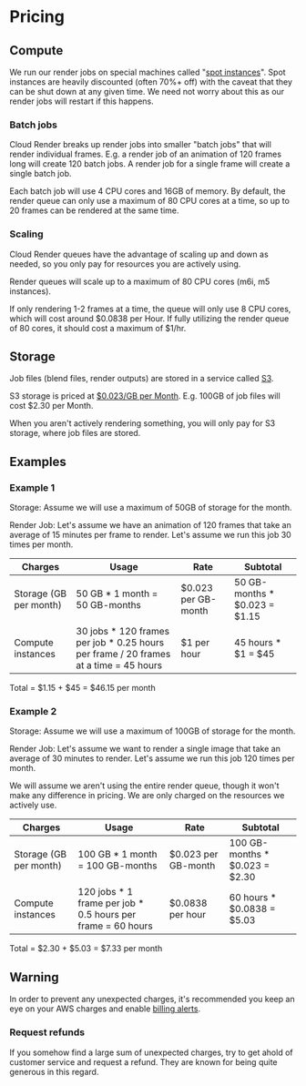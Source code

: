 # Pricing

## Compute
We run our render jobs on special machines called "[spot instances](https://aws.amazon.com/aws-cost-management/aws-cost-optimization/spot-instances/)". Spot instances are heavily discounted (often 70%+ off) with the caveat that they can be shut down at any given time. We need not worry about this as our render jobs will restart if this happens.

### Batch jobs
Cloud Render breaks up render jobs into smaller "batch jobs" that will render individual frames. E.g. a render job of an animation of 120 frames long will create 120 batch jobs. A render job for a single frame will create a single batch job.

Each batch job will use 4 CPU cores and 16GB of memory. By default, the render queue can only use a maximum of 80 CPU cores at a time, so up to 20 frames can be rendered at the same time.

### Scaling
Cloud Render queues have the advantage of scaling up and down as needed, so you only pay for resources you are actively using.

Render queues will scale up to a maximum of 80 CPU cores (m6i, m5 instances).

If only rendering 1-2 frames at a time, the queue will only use 8 CPU cores, which will cost around $0.0838 per Hour. If fully utilizing the render queue of 80 cores, it should cost a maximum of $1/hr.

## Storage
Job files (blend files, render outputs) are stored in a service called [S3](https://aws.amazon.com/s3/).

S3 storage is priced at [$0.023/GB per Month](https://aws.amazon.com/s3/pricing/). E.g. 100GB of job files will cost $2.30 per Month.

When you aren't actively rendering something, you will only pay for S3 storage, where job files are stored.

## Examples

### Example 1
Storage: Assume we will use a maximum of 50GB of storage for the month.

Render Job: Let's assume we have an animation of 120 frames that take an average of 15 minutes per frame to render. Let's assume we run this job 30 times per month.

| Charges   | Usage     | Rate      | Subtotal      |
|-----------|-----------|-----------|---------------|
| Storage (GB per month) | 50 GB * 1 month = 50 GB-months | $0.023 per GB-month  | 50 GB-months * $0.023 = $1.15 |
| Compute instances | 30 jobs * 120 frames per job * 0.25 hours per frame / 20 frames at a time = 45 hours | $1 per hour | 45 hours * $1 = $45 |
Total = $1.15 + $45 = $46.15 per month

### Example 2
Storage: Assume we will use a maximum of 100GB of storage for the month.

Render Job: Let's assume we want to render a single image that take an average of 30 minutes to render. Let's assume we run this job 120 times per month.

We will assume we aren't using the entire render queue, though it won't make any difference in pricing. We are only charged on the resources we actively use.

| Charges   | Usage     | Rate      | Subtotal      |
|-----------|-----------|-----------|---------------|
| Storage (GB per month) | 100 GB * 1 month = 100 GB-months | $0.023 per GB-month  | 100 GB-months * $0.023 = $2.30 |
| Compute instances | 120 jobs * 1 frame per job * 0.5 hours per frame = 60 hours | $0.0838 per hour | 60 hours * $0.0838 = $5.03 |
Total = $2.30 + $5.03 = $7.33 per month


## Warning
In order to prevent any unexpected charges, it's recommended you keep an eye on your AWS charges and enable [billing alerts](https://docs.aws.amazon.com/AmazonCloudWatch/latest/monitoring/monitor_estimated_charges_with_cloudwatch.html#turning_on_billing_metrics).

### Request refunds
If you somehow find a large sum of unexpected charges, try to get ahold of customer service and request a refund. They are known for being quite generous in this regard.
